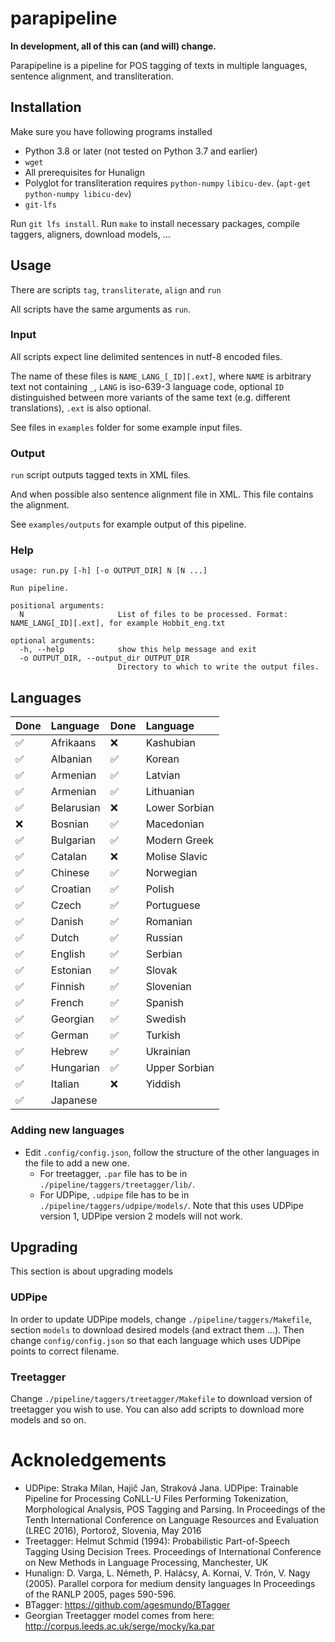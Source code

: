 # parapipeline 
**In development, all of this can (and will) change.**

Parapipeline is a pipeline for POS tagging of texts in multiple languages, sentence alignment, and transliteration.

## Installation
Make sure you have following programs installed
- Python 3.8 or later (not tested on Python 3.7 and earlier)
- `wget`
- All prerequisites for Hunalign
- Polyglot for transliteration requires `python-numpy` `libicu-dev`. (`apt-get python-numpy libicu-dev`)
- `git-lfs`

Run `git lfs install`.
Run `make` to install necessary packages, compile taggers, aligners, download models, ...

## Usage
There are scripts `tag`, `transliterate`, `align` and `run`

All scripts have the same arguments as `run`.

### Input
All scripts expect line delimited sentences in nutf-8 encoded files.

The name of these files is `NAME_LANG_[_ID][.ext]`, where `NAME` is arbitrary text not containing `_`, `LANG` is iso-639-3 language code, 
optional `ID` distinguished between more variants of the same text (e.g. different translations), `.ext` is also optional.

See files in `examples` folder for some example input files.

### Output
`run` script outputs tagged texts in XML files. 

And when possible also sentence alignment file in XML. 
This file contains the alignment.

See `examples/outputs` for example output of this pipeline.

### Help 
~~~
usage: run.py [-h] [-o OUTPUT_DIR] N [N ...]

Run pipeline.

positional arguments:
  N                     List of files to be processed. Format: NAME_LANG[_ID][.ext], for example Hobbit_eng.txt

optional arguments:
  -h, --help            show this help message and exit
  -o OUTPUT_DIR, --output_dir OUTPUT_DIR
                        Directory to which to write the output files.
~~~


## Languages

| Done| Language |  Done| Language |
|:---|:----------------------| :---|:----------------------|
|:white_check_mark: | Afrikaans | :x: | Kashubian |
|:white_check_mark: | Albanian | :white_check_mark: | Korean |
|:white_check_mark: | Armenian | :white_check_mark: | Latvian |
|:white_check_mark: | Armenian | :white_check_mark: | Lithuanian |
|:white_check_mark: | Belarusian | :x: | Lower Sorbian |
|:x: | Bosnian | :white_check_mark: | Macedonian |
|:white_check_mark: | Bulgarian | :white_check_mark: | Modern Greek |
|:white_check_mark: | Catalan | :x: | Molise Slavic |
|:white_check_mark: | Chinese | :white_check_mark: | Norwegian |
|:white_check_mark: | Croatian | :white_check_mark: | Polish |
|:white_check_mark: | Czech | :white_check_mark: | Portuguese |
|:white_check_mark: | Danish | :white_check_mark: | Romanian |
|:white_check_mark: | Dutch | :white_check_mark: | Russian |
|:white_check_mark: | English | :white_check_mark: | Serbian |
|:white_check_mark: | Estonian | :white_check_mark: | Slovak |
|:white_check_mark: | Finnish | :white_check_mark: | Slovenian |
|:white_check_mark: | French | :white_check_mark: | Spanish |
|:white_check_mark: | Georgian | :white_check_mark: | Swedish |
|:white_check_mark: | German | :white_check_mark: | Turkish |
|:white_check_mark: | Hebrew | :white_check_mark: | Ukrainian |
|:white_check_mark: | Hungarian | :white_check_mark: | Upper Sorbian |
|:white_check_mark: | Italian | :x: | Yiddish |
|:white_check_mark: | Japanese | 

### Adding new languages
- Edit `.config/config.json`, follow the structure of the other languages in the file to add a new one.
    * For treetagger, `.par` file has to be in `./pipeline/taggers/treetagger/lib/`.
    * For UDPipe, `.udpipe` file has to be in `./pipeline/taggers/udpipe/models/`. Note that this uses UDPipe version 1, UDPipe version 2 models will not work.

## Upgrading
This section is about upgrading models

### UDPipe
In order to update UDPipe models, change `./pipeline/taggers/Makefile`, section `models` to download desired models (and extract them ...). 
Then change `config/config.json` so that each language which uses UDPipe points to correct filename.

### Treetagger
Change `./pipeline/taggers/treetagger/Makefile` to download version of treetagger you wish to use. 
You can also add scripts to download more models and so on.

# Acknoledgements
- UDPipe: Straka Milan, Hajič Jan, Straková Jana. UDPipe: Trainable Pipeline for Processing CoNLL-U Files Performing Tokenization, Morphological Analysis, POS Tagging and Parsing. In Proceedings of the Tenth International Conference on Language Resources and Evaluation (LREC 2016), Portorož, Slovenia, May 2016
- Treetagger: Helmut Schmid (1994): Probabilistic Part-of-Speech Tagging Using Decision Trees. Proceedings of International Conference on New Methods in Language Processing, Manchester, UK
- Hunalign: D. Varga, L. Németh, P. Halácsy, A. Kornai, V. Trón, V. Nagy (2005). Parallel corpora for medium density languages In Proceedings of the RANLP 2005, pages 590-596.
- BTagger: https://github.com/agesmundo/BTagger
- Georgian Treetagger model comes from here: http://corpus.leeds.ac.uk/serge/mocky/ka.par

